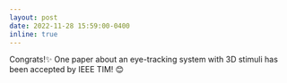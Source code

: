 ```yaml
---
layout: post
date: 2022-11-28 15:59:00-0400
inline: true
---
```

Congrats!:sparkles: One paper about an eye-tracking system with 3D stimuli has been accepted by IEEE TIM! :blush: 
